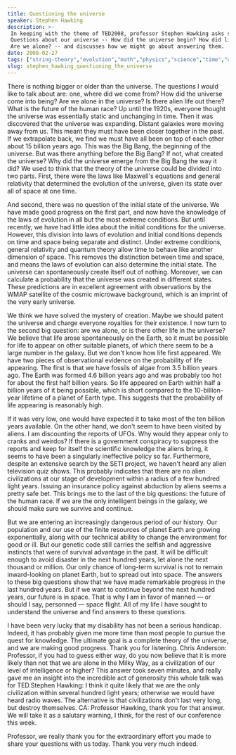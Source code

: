 ```yaml
---
title: Questioning the universe
speaker: Stephen Hawking
description: >-
 In keeping with the theme of TED2008, professor Stephen Hawking asks some Big
 Questions about our universe -- How did the universe begin? How did life begin?
 Are we alone? -- and discusses how we might go about answering them.
date: 2008-02-27
tags: ["string-theory","evolution","math","physics","science","time","universe"]
slug: stephen_hawking_questioning_the_universe
---
```


There is nothing bigger or older than the universe. The questions I would like to talk
about are: one, where did we come from? How did the universe come into being? Are we alone
in the universe? Is there alien life out there? What is the future of the human race? Up
until the 1920s, everyone thought the universe was essentially static and unchanging in
time. Then it was discovered that the universe was expanding. Distant galaxies were moving
away from us. This meant they must have been closer together in the past. If we
extrapolate back, we find we must have all been on top of each other about 15 billion
years ago. This was the Big Bang, the beginning of the universe. But was there anything
before the Big Bang? If not, what created the universe? Why did the universe emerge from
the Big Bang the way it did? We used to think that the theory of the universe could be
divided into two parts. First, there were the laws like Maxwell's equations and general
relativity that determined the evolution of the universe, given its state over all of
space at one time.

And second, there was no question of the initial state of the universe. We have made good
progress on the first part, and now have the knowledge of the laws of evolution in all but
the most extreme conditions. But until recently, we have had little idea about the initial
conditions for the universe. However, this division into laws of evolution and initial
conditions depends on time and space being separate and distinct. Under extreme
conditions, general relativity and quantum theory allow time to behave like another
dimension of space. This removes the distinction between time and space, and means the
laws of evolution can also determine the initial state. The universe can spontaneously
create itself out of nothing. Moreover, we can calculate a probability that the universe
was created in different states. These predictions are in excellent agreement with
observations by the WMAP satellite of the cosmic microwave background, which is an imprint
of the very early universe.

We think we have solved the mystery of creation. Maybe we should patent the universe and
charge everyone royalties for their existence. I now turn to the second big question: are
we alone, or is there other life in the universe? We believe that life arose spontaneously
on the Earth, so it must be possible for life to appear on other suitable planets, of
which there seem to be a large number in the galaxy. But we don't know how life first
appeared. We have two pieces of observational evidence on the probability of life
appearing. The first is that we have fossils of algae from 3.5 billion years ago. The
Earth was formed 4.6 billion years ago and was probably too hot for about the first half
billion years. So life appeared on Earth within half a billion years of it being possible,
which is short compared to the 10-billion-year lifetime of a planet of Earth type. This
suggests that the probability of life appearing is reasonably high.

If it was very low, one would have expected it to take most of the ten billion years
available. On the other hand, we don't seem to have been visited by aliens. I am
discounting the reports of UFOs. Why would they appear only to cranks and weirdos? If
there is a government conspiracy to suppress the reports and keep for itself the
scientific knowledge the aliens bring, it seems to have been a singularly ineffective
policy so far. Furthermore, despite an extensive search by the SETI project, we haven't
heard any alien television quiz shows. This probably indicates that there are no alien
civilizations at our stage of development within a radius of a few hundred light years.
Issuing an insurance policy against abduction by aliens seems a pretty safe bet. This
brings me to the last of the big questions: the future of the human race. If we are the
only intelligent beings in the galaxy, we should make sure we survive and
continue.

But we are entering an increasingly dangerous period of our history. Our population and
our use of the finite resources of planet Earth are growing exponentially, along with our
technical ability to change the environment for good or ill. But our genetic code still
carries the selfish and aggressive instincts that were of survival advantage in the past.
It will be difficult enough to avoid disaster in the next hundred years, let alone the
next thousand or million. Our only chance of long-term survival is not to remain
inward-looking on planet Earth, but to spread out into space. The answers to these big
questions show that we have made remarkable progress in the last hundred years. But if we
want to continue beyond the next hundred years, our future is in space. That is why I am
in favor of manned — or should I say, personned — space flight. All of my life I have
sought to understand the universe and find answers to these questions.

I have been very lucky that my disability has not been a serious handicap. Indeed, it has
probably given me more time than most people to pursue the quest for knowledge. The
ultimate goal is a complete theory of the universe, and we are making good progress. Thank
you for listening. Chris Anderson: Professor, if you had to guess either way, do you now
believe that it is more likely than not that we are alone in the Milky Way, as a
civilization of our level of intelligence or higher? This answer took seven minutes, and
really gave me an insight into the incredible act of generosity this whole talk was for
TED.Stephen Hawking: I think it quite likely that we are the only civilization within
several hundred light years; otherwise we would have heard radio waves. The alternative is
that civilizations don't last very long, but destroy themselves. CA: Professor Hawking,
thank you for that answer. We will take it as a salutary warning, I think, for the rest of
our conference this week.

Professor, we really thank you for the extraordinary effort you made to share your
questions with us today. Thank you very much indeed.

<!--
ad_duration=3.33
event="TED2008"
external_start_time=0
intro_duration=11.82
is_subtitle_required="False"
is_talk_featured="True"
language="en"
language_swap="False"
native_language="en"
number_of_related_talks=6
number_of_speakers=1
number_of_subtitled_videos=41
number_of_tags=7
number_of_talk_download_languages=42
number_of_talk_more_resources=0
number_of_talk_recommendations=0
number_of_talks_take_actions=0
post_ad_duration=0.83
published_timestamp="2008-04-04 01:31:00"
recording_date="2008-02-27"
speaker_description="Theoretical physicist"
speaker_is_published=1
speaker_name="Stephen Hawking"
talk_name="Questioning the universe"
talks_tags=["string-theory","evolution","math","physics","science","time","universe"]
url_audio="https://download.ted.com/talks/StephenHawking_2008.mp3?apikey=acme-roadrunner"
url_photo_speaker="https://pe.tedcdn.com/images/ted/8d31223d5f88a0031b89396910e5abad6dd1d00b_254x191.jpg"
url_photo_talk="https://s3.amazonaws.com/talkstar-photos/uploads/0219d865-51cc-44e8-af4a-5e13a6589f01/StephenHawking_2008-embed.jpg"
url_webpage="https://www.ted.com/talks/stephen_hawking_questioning_the_universe"
video_type_name="TED Stage Talk"
-->